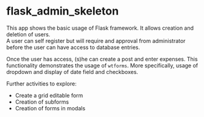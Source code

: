 # flask_admin_skeleton
This app shows the basic usage of Flask framework. It allows creation and deletion of users.   
A user can self register but will require and approval from administrator before the user can have access to database entries.

Once the user has access, (s)he can create a post and enter expenses. This functionality demonstrates the usage of `wtforms`.
More specifically, usage of dropdown and display of date field and checkboxes.

Further activities to explore:
* Create a grid editable form
* Creation of subforms
* Creation of forms in modals
